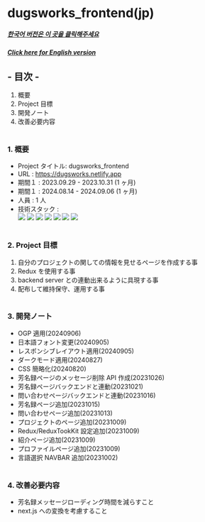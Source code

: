 # dugsworks_frontend(jp)

##### [한국어 버전은 이 곳을 클릭해주세요](README.md)

##### [Click here for English version](README_EN.md)

## - 目次 -

1. 概要
2. Project 目標
3. 開発ノート
4. 改善必要内容
   </br>
   </br>

### 1. 概要

- Project タイトル: dugsworks_frontend
- URL : https://dugsworks.netlify.app
- 期間１ : 2023.09.29 - 2023.10.31 (1 ヶ月)
- 期間１ : 2024.08.14 - 2024.09.06 (1 ヶ月)
- 人員 : 1 人
- 技術スタック : </br>
  <img src="https://img.shields.io/badge/HTML5-E34F26?style=for-the-badge&logo=HTML5&logoColor=white">
  <img src="https://img.shields.io/badge/CSS3-1572B6?style=for-the-badge&logo=CSS3&logoColor=white">
  <img src="https://img.shields.io/badge/Typescript-3178C6?style=for-the-badge&logo=Typescript&logoColor=white">
  <img src="https://img.shields.io/badge/React-61DAFB?style=for-the-badge&logo=react&logoColor=white">
  <img src="https://img.shields.io/badge/Redux-764ABC?style=for-the-badge&logo=redux&logoColor=white">
  <img src="https://img.shields.io/badge/Sass-CC6699?style=for-the-badge&logo=sass&logoColor=white">
  <img src="https://img.shields.io/badge/Git-F05032?style=for-the-badge&logo=Git&logoColor=white">
  </br>
  </br>

### 2. Project 目標

1. 自分のプロジェクトの関しての情報を見せるページを作成する事
2. Redux を使用する事
3. backend server との連動出来るように具現する事
4. 配布して維持保守、運用する事
   </br>
   </br>

### 3. 開発ノート

- OGP 適用(20240906)
- 日本語フォント変更(20240905)
- レスポンシブレイアウト適用(20240905)
- ダークモード適用(20240827)
- CSS 簡略化(20240820)
- 芳名録ページのメッセージ削除 API 作成(20231026)
- 芳名録ページバックエンドと連動(20231021)
- 問い合わせページバックエンドと連動(20231016)
- 芳名録ページ追加(20231015)
- 問い合わせページ追加(20231013)
- プロジェクトのページ追加(20231009)
- Redux/ReduxTookKit 設定追加(20231009)
- 紹介ページ追加(20231009)
- プロファイルページ追加(20231009)
- 言語選択 NAVBAR 追加(20231002)
  </br>
  </br>

### 4. 改善必要内容

- 芳名録メッセージローディング時間を減らすこと
- next.js への変換を考慮すること
